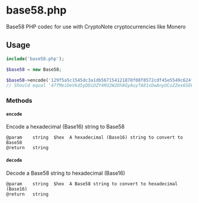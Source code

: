 # base58.php
Base58 PHP codec for use with CryptoNote cryptocurrencies like Monero

## Usage

```php
include('base58.php');

$base58 = new Base58;

$base58->encode('129f5a5c1545dc3a1db567154121878f08f8572cdf45e5549c624fb3f01fbd274690716e09edf5658cb0c2be87e067149ff6ccdbe6a909eeb65db22a8e6d2eb5ce3f8c3d80');
// Should equal '47fMeiDeVkd5yDDiDZY4RU2W2Dh8GyAuyTA81xDwAnyUCoZZex6SEWgQXsgVrYvFk7TkrQSFcqBBKXWBMwi3sDzCQGciKFM'
```

### Methods

#### `encode`
Encode a hexadecimal (Base16) string to Base58

    @param    string  $hex  A hexadecimal (Base16) string to convert to Base58
    @return   string

#### `decode`
Decode a Base58 string to hexadecimal (Base16)

    @param    string  $hex  A Base58 string to convert to hexadecimal (Base16)
    @return   string
